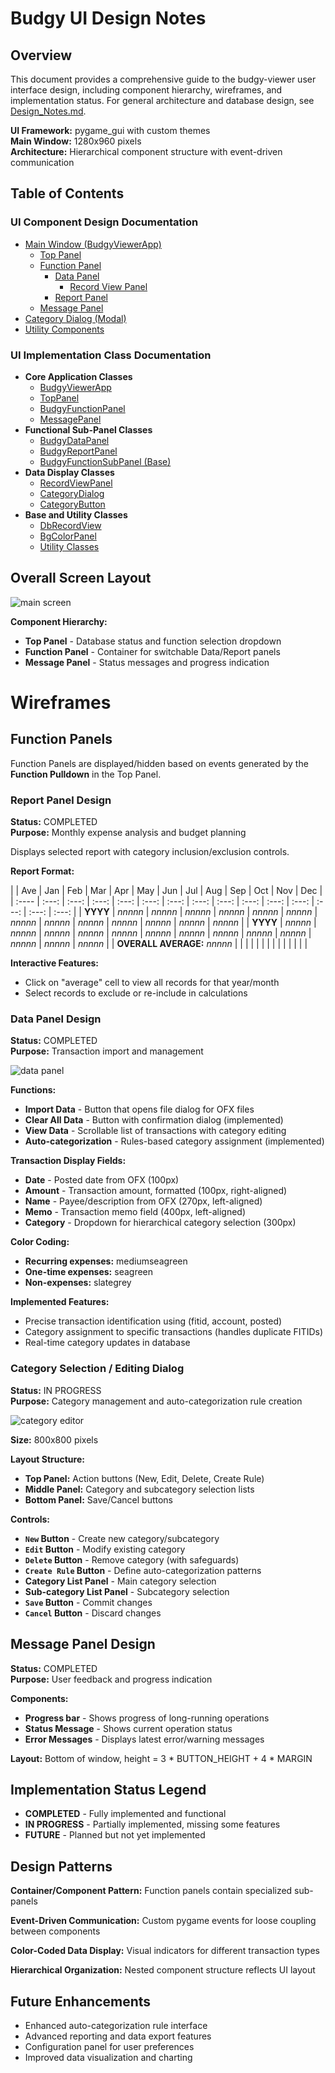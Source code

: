 # Budgy UI Design Notes

## Overview

This document provides a comprehensive guide to the budgy-viewer user interface design, including component hierarchy, wireframes, and implementation status. For general architecture and database design, see [Design_Notes.md](Design_Notes.md).

**UI Framework:** pygame_gui with custom themes  
**Main Window:** 1280x960 pixels  
**Architecture:** Hierarchical component structure with event-driven communication

## Table of Contents

### UI Component Design Documentation
<ul>
  <li><a href="ui-design/main-window.md">Main Window (BudgyViewerApp)</a>
    <ul>
      <li><a href="ui-design/top-panel.md">Top Panel</a></li>
      <li><a href="ui-design/function-panel.md">Function Panel</a>
        <ul>
          <li><a href="ui-design/data-panel.md">Data Panel</a>
            <ul>
              <li><a href="ui-design/record-view.md">Record View Panel</a></li>
            </ul>
          </li>
          <li><a href="ui-design/report-panel.md">Report Panel</a></li>
        </ul>
      </li>
      <li><a href="ui-design/message-panel.md">Message Panel</a></li>
    </ul>
  </li>
  <li><a href="ui-design/category-dialog.md">Category Dialog (Modal)</a></li>
  <li><a href="ui-design/utility-components.md">Utility Components</a></li>
</ul>

### UI Implementation Class Documentation
<ul>
  <li><strong>Core Application Classes</strong>
    <ul>
      <li><a href="ui-implementation/BudgyViewerApp.md">BudgyViewerApp</a></li>
      <li><a href="ui-implementation/TopPanel.md">TopPanel</a></li>
      <li><a href="ui-implementation/BudgyFunctionPanel.md">BudgyFunctionPanel</a></li>
      <li><a href="ui-implementation/MessagePanel.md">MessagePanel</a></li>
    </ul>
  </li>
  <li><strong>Functional Sub-Panel Classes</strong>
    <ul>
      <li><a href="ui-implementation/BudgyDataPanel.md">BudgyDataPanel</a></li>
      <li><a href="ui-implementation/BudgyReportPanel.md">BudgyReportPanel</a></li>
      <li><a href="ui-implementation/BudgyFunctionSubPanel.md">BudgyFunctionSubPanel (Base)</a></li>
    </ul>
  </li>
  <li><strong>Data Display Classes</strong>
    <ul>
      <li><a href="ui-implementation/RecordViewPanel.md">RecordViewPanel</a></li>
      <li><a href="ui-implementation/CategoryDialog.md">CategoryDialog</a></li>
      <li><a href="ui-implementation/CategoryButton.md">CategoryButton</a></li>
    </ul>
  </li>
  <li><strong>Base and Utility Classes</strong>
    <ul>
      <li><a href="ui-implementation/DbRecordView.md">DbRecordView</a></li>
      <li><a href="ui-implementation/BgColorPanel.md">BgColorPanel</a></li>
      <li><a href="ui-implementation/utility-classes.md">Utility Classes</a></li>
    </ul>
  </li>
</ul>

## Overall Screen Layout

![main screen](img/main-screen.svg)

**Component Hierarchy:**

- **Top Panel** - Database status and function selection dropdown
- **Function Panel** - Container for switchable Data/Report panels
- **Message Panel** - Status messages and progress indication

# Wireframes

## Function Panels

Function Panels are displayed/hidden based on events generated by the **Function Pulldown** in the Top Panel.

### Report Panel Design

**Status:** COMPLETED  
**Purpose:** Monthly expense analysis and budget planning

Displays selected report with category inclusion/exclusion controls.

**Report Format:**

|  | Ave | Jan | Feb | Mar | Apr | May | Jun | Jul | Aug | Sep | Oct | Nov | Dec |
| :---- | :---: | :---: | :---: | :---: | :---: | :---: | :---: | :---: | :---: | :---: | :---: | :---: | :---: | :---: |
| **YYYY** | *nnnnn* | *nnnnn* | *nnnnn* | *nnnnn* | *nnnnn* | *nnnnn* | *nnnnn* | *nnnnn* | *nnnnn* | *nnnnn* | *nnnnn* | *nnnnn* | *nnnnn* |
| **YYYY** | *nnnnn* | *nnnnn* | *nnnnn* | *nnnnn* | *nnnnn* | *nnnnn* | *nnnnn* | *nnnnn* | *nnnnn* | *nnnnn* | *nnnnn* | *nnnnn* | *nnnnn* |
| **OVERALL AVERAGE:** *nnnnn* |  |  |  |  |  |  |  |  |  |  |  |  |  |

**Interactive Features:**
- Click on "average" cell to view all records for that year/month
- Select records to exclude or re-include in calculations

### Data Panel Design

**Status:** COMPLETED  
**Purpose:** Transaction import and management

![data panel](img/data_panel.svg)

**Functions:**

* **Import Data** - Button that opens file dialog for OFX files
* **Clear All Data** - Button with confirmation dialog (implemented)
* **View Data** - Scrollable list of transactions with category editing
* **Auto-categorization** - Rules-based category assignment (implemented)

**Transaction Display Fields:**

* **Date** - Posted date from OFX (100px)
* **Amount** - Transaction amount, formatted (100px, right-aligned)
* **Name** - Payee/description from OFX (270px, left-aligned)
* **Memo** - Transaction memo field (400px, left-aligned)
* **Category** - Dropdown for hierarchical category selection (300px)

**Color Coding:**

- **Recurring expenses:** mediumseagreen
- **One-time expenses:** seagreen  
- **Non-expenses:** slategrey

**Implemented Features:**

* Precise transaction identification using (fitid, account, posted)
* Category assignment to specific transactions (handles duplicate FITIDs)
* Real-time category updates in database

### Category Selection / Editing Dialog

**Status:** IN PROGRESS  
**Purpose:** Category management and auto-categorization rule creation

![category editor](img/category-editor.svg)

**Size:** 800x800 pixels

**Layout Structure:**
- **Top Panel:** Action buttons (New, Edit, Delete, Create Rule)
- **Middle Panel:** Category and subcategory selection lists
- **Bottom Panel:** Save/Cancel buttons

**Controls:**
- **`New` Button** - Create new category/subcategory
- **`Edit` Button** - Modify existing category
- **`Delete` Button** - Remove category (with safeguards)
- **`Create Rule` Button** - Define auto-categorization patterns
- **Category List Panel** - Main category selection
- **Sub-category List Panel** - Subcategory selection
- **`Save` Button** - Commit changes
- **`Cancel` Button** - Discard changes

## Message Panel Design

**Status:** COMPLETED  
**Purpose:** User feedback and progress indication

**Components:**
* **Progress bar** - Shows progress of long-running operations
* **Status Message** - Shows current operation status
* **Error Messages** - Displays latest error/warning messages

**Layout:** Bottom of window, height = 3 * BUTTON_HEIGHT + 4 * MARGIN

## Implementation Status Legend

- **COMPLETED** - Fully implemented and functional
- **IN PROGRESS** - Partially implemented, missing some features
- **FUTURE** - Planned but not yet implemented

## Design Patterns

**Container/Component Pattern:** Function panels contain specialized sub-panels

**Event-Driven Communication:** Custom pygame events for loose coupling between components

**Color-Coded Data Display:** Visual indicators for different transaction types

**Hierarchical Organization:** Nested component structure reflects UI layout

## Future Enhancements

- Enhanced auto-categorization rule interface
- Advanced reporting and data export features  
- Configuration panel for user preferences
- Improved data visualization and charting